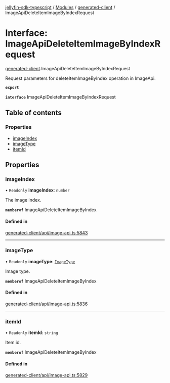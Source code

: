 [jellyfin-sdk-typescript](../README.md) / [Modules](../modules.md) / [generated-client](../modules/generated_client.md) / ImageApiDeleteItemImageByIndexRequest

# Interface: ImageApiDeleteItemImageByIndexRequest

[generated-client](../modules/generated_client.md).ImageApiDeleteItemImageByIndexRequest

Request parameters for deleteItemImageByIndex operation in ImageApi.

**`export`**

**`interface`** ImageApiDeleteItemImageByIndexRequest

## Table of contents

### Properties

- [imageIndex](generated_client.ImageApiDeleteItemImageByIndexRequest.md#imageindex)
- [imageType](generated_client.ImageApiDeleteItemImageByIndexRequest.md#imagetype)
- [itemId](generated_client.ImageApiDeleteItemImageByIndexRequest.md#itemid)

## Properties

### imageIndex

• `Readonly` **imageIndex**: `number`

The image index.

**`memberof`** ImageApiDeleteItemImageByIndex

#### Defined in

[generated-client/api/image-api.ts:5843](https://github.com/thornbill/jellyfin-sdk-typescript/blob/b0f5501/src/generated-client/api/image-api.ts#L5843)

___

### imageType

• `Readonly` **imageType**: [`ImageType`](../enums/generated_client.ImageType.md)

Image type.

**`memberof`** ImageApiDeleteItemImageByIndex

#### Defined in

[generated-client/api/image-api.ts:5836](https://github.com/thornbill/jellyfin-sdk-typescript/blob/b0f5501/src/generated-client/api/image-api.ts#L5836)

___

### itemId

• `Readonly` **itemId**: `string`

Item id.

**`memberof`** ImageApiDeleteItemImageByIndex

#### Defined in

[generated-client/api/image-api.ts:5829](https://github.com/thornbill/jellyfin-sdk-typescript/blob/b0f5501/src/generated-client/api/image-api.ts#L5829)
